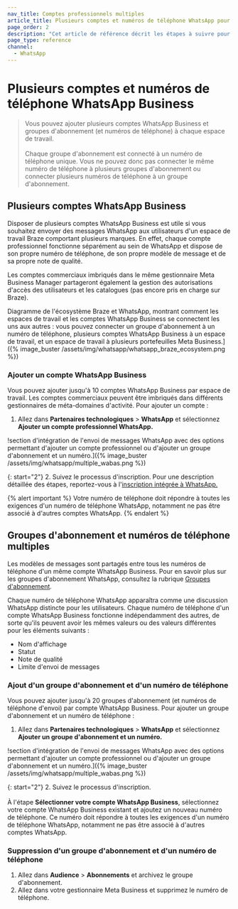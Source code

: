 ```yaml
---
nav_title: Comptes professionnels multiples
article_title: Plusieurs comptes et numéros de téléphone WhatsApp pour les entreprises
page_order: 2
description: "Cet article de référence décrit les étapes à suivre pour ajouter des comptes et des numéros de téléphone WhatsApp Business."
page_type: reference
channel:
  - WhatsApp
---
```


# Plusieurs comptes et numéros de téléphone WhatsApp Business

> Vous pouvez ajouter plusieurs comptes WhatsApp Business et groupes d'abonnement (et numéros de téléphone) à chaque espace de travail. <br><br>Chaque groupe d'abonnement est connecté à un numéro de téléphone unique. Vous ne pouvez donc pas connecter le même numéro de téléphone à plusieurs groupes d'abonnement ou connecter plusieurs numéros de téléphone à un groupe d'abonnement.

## Plusieurs comptes WhatsApp Business 

Disposer de plusieurs comptes WhatsApp Business est utile si vous souhaitez envoyer des messages WhatsApp aux utilisateurs d'un espace de travail Braze comportant plusieurs marques. En effet, chaque compte professionnel fonctionne séparément au sein de WhatsApp et dispose de son propre numéro de téléphone, de son propre modèle de message et de sa propre note de qualité.

Les comptes commerciaux imbriqués dans le même gestionnaire Meta Business Manager partageront également la gestion des autorisations d'accès des utilisateurs et les catalogues (pas encore pris en charge sur Braze).

Diagramme de l'écosystème Braze et WhatsApp, montrant comment les espaces de travail et les comptes WhatsApp Business se connectent les uns aux autres : vous pouvez connecter un groupe d'abonnement à un numéro de téléphone, plusieurs comptes WhatsApp Business à un espace de travail, et un espace de travail à plusieurs portefeuilles Meta Business.]({% image_buster /assets/img/whatsapp/whatsapp_braze_ecosystem.png %}) 

### Ajouter un compte WhatsApp Business

Vous pouvez ajouter jusqu'à 10 comptes WhatsApp Business par espace de travail. Les comptes commerciaux peuvent être imbriqués dans différents gestionnaires de méta-domaines d'activité. Pour ajouter un compte :

1. Allez dans **Partenaires technologiques** > **WhatsApp** et sélectionnez **Ajouter un compte professionnel WhatsApp.** 

!section d'intégration de l'envoi de messages WhatsApp avec des options permettant d'ajouter un compte professionnel ou d'ajouter un groupe d'abonnement et un numéro.]({% image_buster /assets/img/whatsapp/multiple_wabas.png %})

{: start="2"}
2\. Suivez le processus d'inscription. Pour une description détaillée des étapes, reportez-vous à l'[inscription intégrée à WhatsApp.]({{site.baseurl}}/user_guide/message_building_by_channel/whatsapp/overview/embedded_signup/)

{% alert important %}
Votre numéro de téléphone doit répondre à toutes les exigences d'un numéro de téléphone WhatsApp, notamment ne pas être associé à d'autres comptes WhatsApp.
{% endalert %}

## Groupes d'abonnement et numéros de téléphone multiples

Les modèles de messages sont partagés entre tous les numéros de téléphone d'un même compte WhatsApp Business. Pour en savoir plus sur les groupes d'abonnement WhatsApp, consultez la rubrique [Groupes d'abonnement]({{site.baseurl}}/user_guide/message_building_by_channel/whatsapp/user_subscription/).

Chaque numéro de téléphone WhatsApp apparaîtra comme une discussion WhatsApp distincte pour les utilisateurs. Chaque numéro de téléphone d'un compte WhatsApp Business fonctionne indépendamment des autres, de sorte qu'ils peuvent avoir les mêmes valeurs ou des valeurs différentes pour les éléments suivants : 
- Nom d'affichage 
- Statut 
- Note de qualité 
- Limite d'envoi de messages 

### Ajout d'un groupe d'abonnement et d'un numéro de téléphone

Vous pouvez ajouter jusqu'à 20 groupes d'abonnement (et numéros de téléphone d'envoi) par compte WhatsApp Business. Pour ajouter un groupe d'abonnement et un numéro de téléphone :

1. Allez dans **Partenaires technologiques** > **WhatsApp** et sélectionnez **Ajouter un groupe d'abonnement et un numéro.**

!section d'intégration de l'envoi de messages WhatsApp avec des options permettant d'ajouter un compte professionnel ou d'ajouter un groupe d'abonnement et un numéro.]({% image_buster /assets/img/whatsapp/multiple_wabas.png %})

{: start="2"}
2\. Suivez le processus d'inscription. <br><br> À l'étape **Sélectionner votre compte WhatsApp Business**, sélectionnez votre compte WhatsApp Business existant et ajoutez un nouveau numéro de téléphone. Ce numéro doit répondre à toutes les exigences d'un numéro de téléphone WhatsApp, notamment ne pas être associé à d'autres comptes WhatsApp.

### Suppression d'un groupe d'abonnement et d'un numéro de téléphone 

1. Allez dans **Audience** > **Abonnements** et archivez le groupe d'abonnement.
2. Allez dans votre gestionnaire Meta Business et supprimez le numéro de téléphone.
